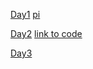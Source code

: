 [Day1](https://github.com/saturn-lab/BDMI-2020A/blob/master/Memos/Study-Memo/74-Day1.md)    [pi](https://github.com/HaoyuanHe0606/Big-Data-Homework/tree/master/pi)

[Day2](https://github.com/saturn-lab/BDMI-2020A/blob/master/Memos/Study-Memo/74-Day2.md)   [link to code](https://github.com/HaoyuanHe0606/Big-Data-Homework/blob/master/Day2.ipynb)

[Day3](https://github.com/saturn-lab/BDMI-2020A/blob/master/Memos/Study-Memo/74-Day3.md)

